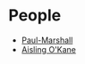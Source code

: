 # People

- [Paul-Marshall](https://orcid.org/0000-0003-2950-8310)
- [Aisling O'Kane](https://orcid.org/0000-0001-8219-8126)
